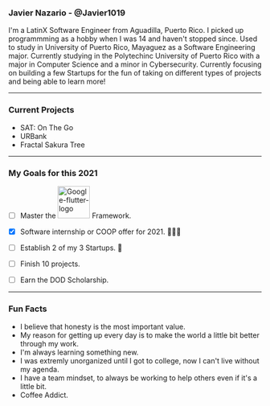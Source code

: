 ### Javier Nazario - @Javier1019
I'm a LatinX Software Engineer from Aguadilla, Puerto Rico. I picked up programmming as a hobby when I was 14 and haven't stopped since. Used to study in University of Puerto Rico, Mayaguez as a Software Engineering major. Currently studying in the Polytechinc University of Puerto Rico with a major in Computer Science and a minor in Cybersecurity. Currently focusing on building a few Startups for the fun of taking on different types of projects and being able to learn more!

<hr>

### Current Projects
- SAT: On The Go
- URBank
- Fractal Sakura Tree

<hr>

### My Goals for this 2021
- [ ]  Master the <a href="https://flutter.dev/"><img width="64" alt="Google-flutter-logo" src="https://upload.wikimedia.org/wikipedia/commons/thumb/1/17/Google-flutter-logo.png/64px-Google-flutter-logo.png"></a> Framework.
  
- [x] Software internship or COOP offer for 2021. 👨🏻‍💻

- [ ] Establish 2 of my 3 Startups. 🚀

- [ ] Finish 10 projects.

- [ ] Earn the DOD Scholarship.

<hr>

### Fun Facts
- I believe that honesty is the most important value.
- My reason for getting up every day is to make the world a little bit better through my work.
- I'm always learning something new.
- I was extremly unorganized until I got to college, now I can't live without my agenda.
- I have a team mindset, to always be working to help others even if it's a little bit.
- Coffee Addict.

<!--
**Javier1019/Javier1019** is a ✨ _special_ ✨ repository because its `README.md` (this file) appears on your GitHub profile.

Here are some ideas to get you started:

- 🔭 I’m currently working on ...
- 🌱 I’m currently learning ...
- 👯 I’m looking to collaborate on ...
- 🤔 I’m looking for help with ...
- 💬 Ask me about ...
- 📫 How to reach me: ...
- 😄 Pronouns: ...
- ⚡ Fun fact: ...
-->
